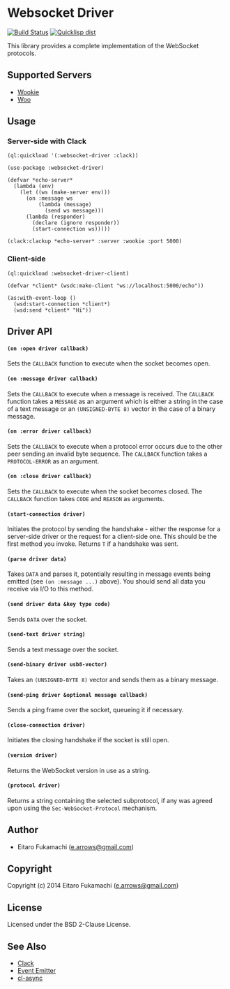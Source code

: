 # Websocket Driver

[![Build Status](https://travis-ci.org/fukamachi/websocket-driver.svg?branch=master)](https://travis-ci.org/fukamachi/websocket-driver)
[![Quicklisp dist](http://quickdocs.org/badge/websocket-driver.svg)](http://quickdocs.org/websocket-driver/)

This library provides a complete implementation of the WebSocket protocols.

## Supported Servers

* [Wookie](http://wookie.lyonbros.com)
* [Woo](https://github.com/fukamachi/woo)

## Usage

### Server-side with Clack

```common-lisp
(ql:quickload '(:websocket-driver :clack))

(use-package :websocket-driver)

(defvar *echo-server*
  (lambda (env)
    (let ((ws (make-server env)))
      (on :message ws
          (lambda (message)
            (send ws message)))
      (lambda (responder)
        (declare (ignore responder))
        (start-connection ws)))))

(clack:clackup *echo-server* :server :wookie :port 5000)
```

### Client-side

```common-lisp
(ql:quickload :websocket-driver-client)

(defvar *client* (wsdc:make-client "ws://localhost:5000/echo"))

(as:with-event-loop ()
  (wsd:start-connection *client*)
  (wsd:send *client* "Hi"))
```

## Driver API

#### `(on :open driver callback)`

Sets the `CALLBACK` function to execute when the socket becomes open.

#### `(on :message driver callback)`

Sets the `CALLBACK` to execute when a message is received. The `CALLBACK` function takes a `MESSAGE` as an argument which is either a string in the case of a text message or an `(UNSIGNED-BYTE 8)` vector in the case of a binary message.

#### `(on :error driver callback)`

Sets the `CALLBACK` to execute when a protocol error occurs due to the other peer sending an invalid byte sequence. The `CALLBACK` function takes a `PROTOCOL-ERROR` as an argument.

#### `(on :close driver callback)`

Sets the `CALLBACK` to execute when the socket becomes closed. The `CALLBACK` function takes `CODE` and `REASON` as arguments.

#### `(start-connection driver)`

Initiates the protocol by sending the handshake - either the response for a server-side driver or the request for a client-side one. This should be the first method you invoke. Returns `T` if a handshake was sent.

#### `(parse driver data)`

Takes `DATA` and parses it, potentially resulting in message events being emitted (see `(on :message ...)` above). You should send all data you receive via I/O to this method.

#### `(send driver data &key type code)`

Sends `DATA` over the socket.

#### `(send-text driver string)`

Sends a text message over the socket.

#### `(send-binary driver usb8-vector)`

Takes an `(UNSIGNED-BYTE 8)` vector and sends them as a binary message.

#### `(send-ping driver &optional message callback)`

Sends a ping frame over the socket, queueing it if necessary.

#### `(close-connection driver)`

Initiates the closing handshake if the socket is still open.

#### `(version driver)`

Returns the WebSocket version in use as a string.

#### `(protocol driver)`

Returns a string containing the selected subprotocol, if any was agreed upon using the `Sec-WebSocket-Protocol` mechanism.

## Author

* Eitaro Fukamachi (e.arrows@gmail.com)

## Copyright

Copyright (c) 2014 Eitaro Fukamachi (e.arrows@gmail.com)

## License

Licensed under the BSD 2-Clause License.

## See Also

* [Clack](http://clacklisp.org)
* [Event Emitter](https://github.com/fukamachi/event-emitter)
* [cl-async](http://orthecreedence.github.io/cl-async/)
